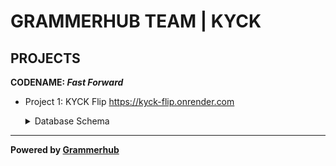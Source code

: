 # GRAMMERHUB TEAM | KYCK

## PROJECTS

**CODENAME: _Fast Forward_**
- Project 1: KYCK Flip
https://kyck-flip.onrender.com

    <details>
    <summary>Database Schema</summary>
    <br>
    <img src='./P1/Website/frontend/public/database-schema.png' />
    </details>



______________________________
**Powered by [Grammerhub](http://discord.grammerhub.org)**


